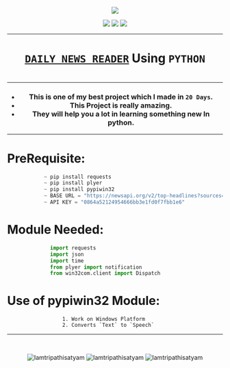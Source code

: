 <p align="center">
<img src="https://icons.iconarchive.com/icons/designcontest/ecommerce-business/128/news-icon.png" />
</p>

<p align="center">
<img src="https://forthebadge.com/images/badges/for-you.svg" />
<img src="http://ForTheBadge.com/images/badges/made-with-python.svg" />
<img src="https://forthebadge.com/images/badges/built-by-developers.svg" />
</p>

_______________________________
### <h1 align="center"><a href="https://github.com/Iamtripathisatyam/Daily_News_Notification/blob/main/News_Reader_Notification">**`DAILY NEWS READER`**</a> Using `PYTHON`<h1/>
_______________________________

<h3 align="center">
  
- This is one of my best project which I made in `20 Days`.
- This Project is really amazing.
- They will help you a lot in learning something new In python.

</h3>

_______________________________

# PreRequisite:
```python
            ~ pip install requests
            ~ pip install plyer
            ~ pip install pypiwin32
            ~ BASE URL = "https://newsapi.org/v2/top-headlines?sources=the-times-of-india"
            ~ API KEY = "0864a52124954666bb3e1fd0f7fbb1e6"
```             

# Module Needed:
```python 
              import requests
              import json
              import time
              from plyer import notification
              from win32com.client import Dispatch
```

# Use of pypiwin32 Module:
                      1. Work on Windows Platform
                      2. Converts `Text` to `Speech`

_________________________________

<br/>
<p align="center">
<img src="https://badges.pufler.dev/visits/Iamtripathisatyam/Daily_News_Notification?style=for-the-badge&logo=github&logoColor=yellow" alt=Iamtripathisatyam />
<img src="https://badges.pufler.dev/updated/Iamtripathisatyam/Daily_News_Notification?style=for-the-badge&logo=github&logoColor=yellow" alt=Iamtripathisatyam />
<img src="https://badges.pufler.dev/created/Iamtripathisatyam/Daily_News_Notification?style=for-the-badge&logo=github&logoColor=yellow" alt=Iamtripathisatyam />
</p>
